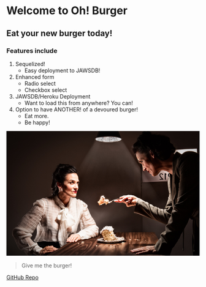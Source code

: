 # Welcome to Oh! Burger #

## Eat your new burger today! ##

### Features include ###
1. Sequelized!
   * Easy deployment to JAWSDB!
1. Enhanced form
   * Radio select
   * Checkbox select
1. JAWSDB/Heroku Deployment
   * Want to load this from anywhere? You can!
1. Option to have ANOTHER! of a devoured burger!
   * Eat more.
   * Be happy!

![AMAZING](public/assets/images/noir.jpg)
>Give me the burger!

[GitHub Repo](https://github.com/Gr8ChairmanMeow/sequelizedBurger)